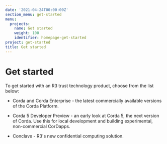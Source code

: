 ```yaml
---
date: '2021-04-24T00:00:00Z'
section_menu: get-started
menu:
  projects:
    name: Get started
    weight: 100
    identifier: homepage-get-started
project: get-started
title: Get started
---
```


# Get started

To get started with an R3 trust technology product, choose from the list below:

* Corda and Corda Enterprise - the latest commercially available versions of the Corda Platform.

* Corda 5 Developer Preview - an early look at Corda 5, the next version of Corda. Use this for local development and building experimental, non-commercial CorDapps.

* Conclave - R3's new confidential computing solution.
